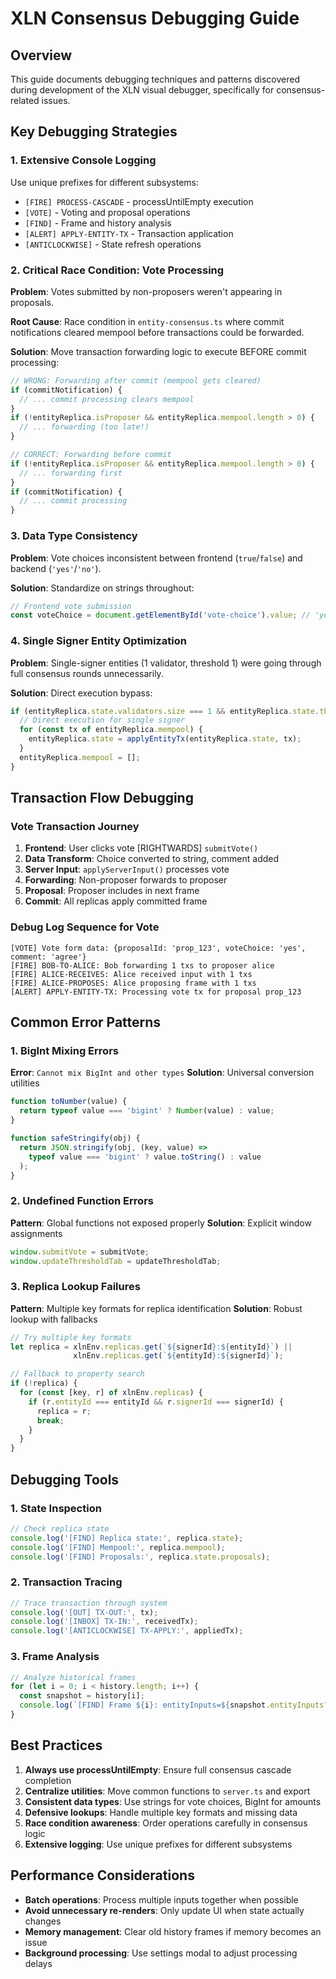 # XLN Consensus Debugging Guide

## Overview
This guide documents debugging techniques and patterns discovered during development of the XLN visual debugger, specifically for consensus-related issues.

## Key Debugging Strategies

### 1. Extensive Console Logging
Use unique prefixes for different subsystems:
- `[FIRE] PROCESS-CASCADE` - processUntilEmpty execution
- `[VOTE]` - Voting and proposal operations  
- `[FIND]` - Frame and history analysis
- `[ALERT] APPLY-ENTITY-TX` - Transaction application
- `[ANTICLOCKWISE]` - State refresh operations

### 2. Critical Race Condition: Vote Processing
**Problem**: Votes submitted by non-proposers weren't appearing in proposals.

**Root Cause**: Race condition in `entity-consensus.ts` where commit notifications cleared mempool before transactions could be forwarded.

**Solution**: Move transaction forwarding logic to execute BEFORE commit processing:
```typescript
// WRONG: Forwarding after commit (mempool gets cleared)
if (commitNotification) {
  // ... commit processing clears mempool
}
if (!entityReplica.isProposer && entityReplica.mempool.length > 0) {
  // ... forwarding (too late!)
}

// CORRECT: Forwarding before commit
if (!entityReplica.isProposer && entityReplica.mempool.length > 0) {
  // ... forwarding first
}
if (commitNotification) {
  // ... commit processing
}
```

### 3. Data Type Consistency
**Problem**: Vote choices inconsistent between frontend (`true`/`false`) and backend (`'yes'`/`'no'`).

**Solution**: Standardize on strings throughout:
```javascript
// Frontend vote submission
const voteChoice = document.getElementById('vote-choice').value; // 'yes' or 'no'
```

### 4. Single Signer Entity Optimization
**Problem**: Single-signer entities (1 validator, threshold 1) were going through full consensus rounds unnecessarily.

**Solution**: Direct execution bypass:
```typescript
if (entityReplica.state.validators.size === 1 && entityReplica.state.threshold === 1n) {
  // Direct execution for single signer
  for (const tx of entityReplica.mempool) {
    entityReplica.state = applyEntityTx(entityReplica.state, tx);
  }
  entityReplica.mempool = [];
}
```

## Transaction Flow Debugging

### Vote Transaction Journey
1. **Frontend**: User clicks vote [RIGHTWARDS] `submitVote()` 
2. **Data Transform**: Choice converted to string, comment added
3. **Server Input**: `applyServerInput()` processes vote
4. **Forwarding**: Non-proposer forwards to proposer
5. **Proposal**: Proposer includes in next frame
6. **Commit**: All replicas apply committed frame

### Debug Log Sequence for Vote
```
[VOTE] Vote form data: {proposalId: 'prop_123', voteChoice: 'yes', comment: 'agree'}
[FIRE] BOB-TO-ALICE: Bob forwarding 1 txs to proposer alice
[FIRE] ALICE-RECEIVES: Alice received input with 1 txs
[FIRE] ALICE-PROPOSES: Alice proposing frame with 1 txs
[ALERT] APPLY-ENTITY-TX: Processing vote tx for proposal prop_123
```

## Common Error Patterns

### 1. BigInt Mixing Errors
**Error**: `Cannot mix BigInt and other types`
**Solution**: Universal conversion utilities
```javascript
function toNumber(value) {
  return typeof value === 'bigint' ? Number(value) : value;
}

function safeStringify(obj) {
  return JSON.stringify(obj, (key, value) => 
    typeof value === 'bigint' ? value.toString() : value
  );
}
```

### 2. Undefined Function Errors
**Pattern**: Global functions not exposed properly
**Solution**: Explicit window assignments
```javascript
window.submitVote = submitVote;
window.updateThresholdTab = updateThresholdTab;
```

### 3. Replica Lookup Failures
**Pattern**: Multiple key formats for replica identification
**Solution**: Robust lookup with fallbacks
```javascript
// Try multiple key formats
let replica = xlnEnv.replicas.get(`${signerId}:${entityId}`) ||
              xlnEnv.replicas.get(`${entityId}:${signerId}`);

// Fallback to property search
if (!replica) {
  for (const [key, r] of xlnEnv.replicas) {
    if (r.entityId === entityId && r.signerId === signerId) {
      replica = r;
      break;
    }
  }
}
```

## Debugging Tools

### 1. State Inspection
```javascript
// Check replica state
console.log('[FIND] Replica state:', replica.state);
console.log('[FIND] Mempool:', replica.mempool);
console.log('[FIND] Proposals:', replica.state.proposals);
```

### 2. Transaction Tracing
```javascript
// Trace transaction through system
console.log('[OUT] TX-OUT:', tx);
console.log('[INBOX] TX-IN:', receivedTx);
console.log('[ANTICLOCKWISE] TX-APPLY:', appliedTx);
```

### 3. Frame Analysis
```javascript
// Analyze historical frames
for (let i = 0; i < history.length; i++) {
  const snapshot = history[i];
  console.log(`[FIND] Frame ${i}: entityInputs=${snapshot.entityInputs?.length || 0}`);
}
```

## Best Practices

1. **Always use processUntilEmpty**: Ensure full consensus cascade completion
2. **Centralize utilities**: Move common functions to `server.ts` and export
3. **Consistent data types**: Use strings for vote choices, BigInt for amounts
4. **Defensive lookups**: Handle multiple key formats and missing data
5. **Race condition awareness**: Order operations carefully in consensus logic
6. **Extensive logging**: Use unique prefixes for different subsystems

## Performance Considerations

- **Batch operations**: Process multiple inputs together when possible
- **Avoid unnecessary re-renders**: Only update UI when state actually changes
- **Memory management**: Clear old history frames if memory becomes an issue
- **Background processing**: Use settings modal to adjust processing delays
